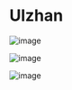 # Ulzhan

![image](https://github.com/user-attachments/assets/01dc527a-1db6-4adc-9f70-340533e6566a)


![image](https://github.com/user-attachments/assets/a01138cf-4db5-41e5-87cf-8682e7cc9c0e)


![image](https://github.com/user-attachments/assets/84ee6d71-37b2-4f9c-ae68-ebbc577c78bc)
